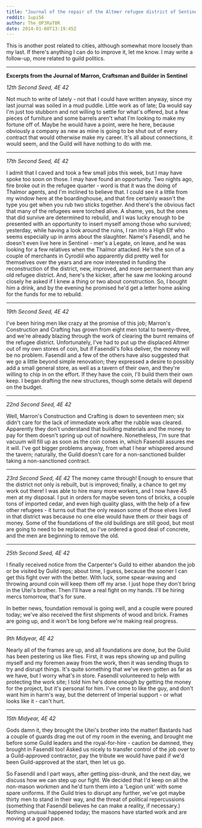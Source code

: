 ```yaml
---
title: "Journal of the repair of the Altmer refugee district of Sentinel, post-Night of Green Fire"
reddit: 1upi56
author: The_OP3RaT0R
date: 2014-01-08T13:19:45Z
---
```


This is another post related to cities, although somewhat more loosely than my last. If there's anything I can do to improve it, let me know. I may write a follow-up, more related to guild politics.

____

**Excerpts from the Journal of Marron, Craftsman and Builder in Sentinel**

*12th Second Seed, 4E 42*

Not much to write of lately - not that I could have written anyway, since my last journal was soiled in a mud puddle. Little work as of late; Da would say I'm just too stubborn and not willing to settle for what's offered, but a few pieces of furniture and some barrels aren't what I'm looking to make my fortune off of. Maybe he would have a point, were he here, because obviously a company as new as mine is going to be shut out of every contract that would otherwise make my career. It's all about connections, it would seem, and the Guild will have nothing to do with me.

____

*17th Second Seed, 4E 42*

I admit that I caved and took a few small jobs this week, but I may have spoke too soon on those. I may have found an opportunity. Two nights ago, fire broke out in the refugee quarter - word is that it was the doing of Thalmor agents, and I'm inclined to believe that. I could see it a little from my window here at the boardinghouse, and that fire certainly wasn't the type you get when you rub two sticks together.
And there's the obvious fact that many of the refugees were torched alive. A shame, yes, but the ones that did survive are determined to rebuild, and I was lucky enough to be presented with an opportunity to insert myself among those who survived; yesterday, while having a look around the ruins, I ran into a High Elf who seems especially up in arms about the slaughter. Name's Fasendil, and he doesn't even live here in Sentinel - mer's a Legate, on leave, and he was looking for a few relatives when the Thalmor attacked. He's the son of a couple of merchants in Cyrodiil who apparently did pretty well for themselves over the years and are now interested in funding the reconstruction of the district, new, improved, and more permanent than any old refugee district. And, here's the kicker, after he saw me looking around closely he asked if I knew a thing or two about construction. So, I bought him a drink, and by the evening he promised he'd get a letter home asking for the funds for me to rebuild.

____

*19th Second Seed, 4E 42*

I've been hiring men like crazy at the promise of this job; Marron's Construction and Crafting has grown from eight men total to twenty-three, and we're already blazing through the work of clearing the burnt remains of the refugee district. Unfortunately, I've had to put up the displaced Altmer out of my own stores of coin, but if Fasendil's folks deliver, the money will be no problem. Fasendil and a few of the others have also suggested that we go a little beyond simple renovation; they expressed a desire to possibly add a small general store, as well as a tavern of their own, and they're willing to chip in on the effort. If they have the coin, I'll build them their own keep. I began drafting the new structures, though some details will depend on the budget.

____

*22nd Second Seed, 4E 42*

Well, Marron's Construction and Crafting is down to seventeen men; six didn't care for the lack of immediate work after the rubble was cleared. Apparently they don't understand that building materials and the money to pay for them doesn't spring up out of nowhere. Nonetheless, I'm sure that vacuum will fill up as soon as the coin comes in, which Fasendil assures me it will. I've got bigger problems anyway, from what I hear whispered around the tavern; naturally, the Guild doesn't care for a non-sanctioned builder taking a non-sanctioned contract.

____

*23rd Second Seed, 4E 42*
The money came through! Enough to ensure that the district not only is rebuilt, but is improved; finally, a chance to get my work out there! I was able to hire many more workers, and I now have 45 men at my disposal. I put in orders for maybe seven tons of bricks, a couple tons of imported cedar, and even high quality glass, with the help of a few other refugees - it turns out that the only reason some of those elves lived in that district was because no one else would have them or their bags of money. Some of the foundations of the old buildings are still good, but most are going to need to be replaced, so I've ordered a good deal of concrete, and the men are beginning to remove the old.

____

*25th Second Seed, 4E 42*

I finally received notice from the Carpenter's Guild to either abandon the job or be visited by Guild reps; about time, I guess, because the sooner I can get this fight over with the better. With luck, some spear-waving and throwing around coin will keep them off my arse. I just hope they don't bring in the Utei's brother. Then I'll have a real fight on my hands. I'll be hiring mercs tomorrow, that's for sure.

In better news, foundation removal is going well, and a couple were poured today; we've also received the first shipments of wood and brick. Frames are going up, and it won't be long before we're making real progress.

____

*9th Midyear, 4E 42*

Nearly all of the frames are up, and all foundations are done, but the Guild has been pestering us like flies. First, it was reps showing up and pulling myself and my foremen away from the work, then it was sending thugs to try and disrupt things. It's quite something that we've even gotten as far as we have, but I worry what's in store. Fasendil volunteered to help with protecting the work site; I told him he's done enough by getting the money for the project, but it's personal for him. I've come to like the guy, and don't want him in harm's way, but the deterrent of Imperial support - or what looks like it - can't hurt.

____

*15th Midyear, 4E 42*

Gods damn it, they brought the Utei's brother into the matter! Bastards had a couple of guards drag me out of my room in the evening, and brought me before some Guild leaders and the royal-for-hire - caution be damned, they brought in Fasendil too! Asked us nicely to transfer control of the job over to a Guild-approved contractor, pay the tribute we would have paid if we'd been Guild-approved at the start, then let us go.

So Fasendil and I part ways, after getting piss-drunk, and the next day, we discuss how we can step up our fight. We decided that I'd keep on all the non-mason workmen and he'd turn them into a 'Legion unit' with some spare uniforms. If the Guild tries to disrupt any further, we've got maybe thirty men to stand in their way, and the threat of political repercussions (something that Fasendil believes he can make a reality, if necessary.) Nothing unusual happened today; the masons have started work and are moving at a good pace.
